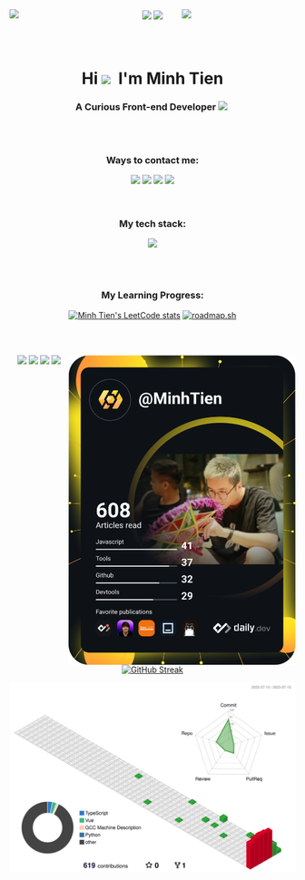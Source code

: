 <div align="center">
  <img src="https://user-images.githubusercontent.com/74038190/212284158-e840e285-664b-44d7-b79b-e264b5e54825.gif" width="200" align="left">
  <img src="https://user-images.githubusercontent.com/74038190/212747107-5b654ba5-31c6-4366-b42b-51b822e9bc52.gif"  width="200" align="center">
  <img src="https://user-images.githubusercontent.com/74038190/212747107-5b654ba5-31c6-4366-b42b-51b822e9bc52.gif"width="200" align="center">
  <img src="https://user-images.githubusercontent.com/74038190/212284158-e840e285-664b-44d7-b79b-e264b5e54825.gif" width="200" align="right">
</div>

<br></br>
<h1 align="center">Hi  <img src="https://github.com/Anmol-Baranwal/Cool-GIFs-For-GitHub/assets/74038190/406eb3e6-caba-401d-93c8-e0a7941c84b9" width="75">&nbsp; I'm Minh Tien</h1>
<h3 align="center">A Curious Front-end Developer <img src="https://github.com/Anmol-Baranwal/Cool-GIFs-For-GitHub/assets/74038190/42077049-1939-493e-9a19-47ca5db36643" width="50">&nbsp;</h3>
<br></br>

<h3 align="center">Ways to contact me:</h3>
<div align="center">
  <a href="https://www.facebook.com/minh.tien.3297"><img src="https://user-images.githubusercontent.com/74038190/235294010-ec412ef5-e3da-4efa-b1d4-0ab4d4638755.gif" width="100" /></a>
  <a href="https://www.instagram.com/eleftheria_sentimental"><img src="https://user-images.githubusercontent.com/74038190/235294013-a33e5c43-a01c-43f6-b44d-a406d8b4ab75.gif" width="100"/></a>
  <a href="https://www.linkedin.com/in/minh-tien-dao"><img src="https://user-images.githubusercontent.com/74038190/235294012-0a55e343-37ad-4b0f-924f-c8431d9d2483.gif" width="100"/></a>
  <a href="https://discord.com/users/minhtien3297"><img src="https://user-images.githubusercontent.com/74038190/235294015-47144047-25ab-417c-af1b-6746820a20ff.gif" width="100"/></a>
</div>
<br></br>

<h3 align="center">My tech stack:</h3>
<p align="center">
  <a href="https://skillicons.dev">
    <img src="https://skillicons.dev/icons?i=html,pug,css,sass,js,ts,react,nextjs,redux,vue,nuxtjs,vite,bootstrap,tailwind,figma,ai,ps,git,github,md,lua,neovim,vim,vscode,visualstudio,postman,regex" />
  </a>
</p>
<br></br>

<h3 align="center">My Learning Progress:</h3>
<div align="center">
  
  [![Minh Tien's LeetCode stats](https://leetcode-stats-six.vercel.app/?username=minhtien3297)](https://leetcode.com/minhtien3297)
  <a href="https://roadmap.sh"><img src="https://api.roadmap.sh/v1-badge/wide/64757abdc4ec366ad5b28484?variant=light&roadmaps=frontend" alt="roadmap.sh"/></a>
</div>
<br></br>

<div align="center">
  <a href="https://app.daily.dev/MinhTien"><img src="https://github.com/minhtien3297/minhtien3297/blob/master/devcard.svg" width="400" alt="Minh Tiến Đào's Dev Card" align="right"/></a>
  
  ![](https://raw.githubusercontent.com/minhtien3297/github-stats/master/generated/overview.svg#gh-dark-mode-only)
  ![](https://raw.githubusercontent.com/minhtien3297/github-stats/master/generated/overview.svg#gh-light-mode-only)
  ![](https://raw.githubusercontent.com/minhtien3297/github-stats/master/generated/languages.svg#gh-dark-mode-only)
  ![](https://raw.githubusercontent.com/minhtien3297/github-stats/master/generated/languages.svg#gh-light-mode-only)
  [![GitHub Streak](https://streak-stats.demolab.com?user=minhtien3297&theme=transparent&hide_border=true&border_radius=5&card_width=400)](https://git.io/streak-stats)
</div>

![](https://github.com/minhtien3297/minhtien3297/blob/master/profile-3d-contrib/profile-gitblock.svg)
